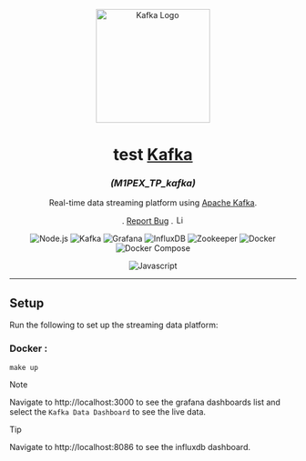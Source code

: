 <p align="center">
  <a><img src="https://static-00.iconduck.com/assets.00/kafka-icon-512x234-uqez3fj8.png" width="200" alt="Kafka Logo" /></a>
</p>

[circleci-image]: https://img.shields.io/circleci/build/github/nestjs/nest/master?token=abc123def456
[circleci-url]: https://circleci.com/gh/nestjs/nest

<h1 align="center">test <a href="https://kafka.apache.org/">Kafka</a></h1>
<h3 align="center"><i>(M1PEX_TP_kafka)</i></h3>

<p align="center">

</p>

<p align="center">
  <p align="center">
    Real-time data streaming platform using <a href="https://kafka.apache.org/">Apache Kafka</a>.
  </p>
    <p align="center">.
        <a href="https://github.com/hugo-HDSF/M1PEX_TP_kafka/issues">Report Bug</a>
        .
        <img src="https://img.shields.io/github/license/ucan-lab/docker-laravel" alt="License" height="15">
    </p>
</p>

<div align="center">

![Node.js](https://img.shields.io/badge/-Node.js_21.2-339933?logo=node.js&logoColor=white)
![Kafka](https://img.shields.io/badge/-Kafka_3.3-231F20?logo=apache-kafka&logoColor=white)
![Grafana](https://img.shields.io/badge/-Grafana_11.0-F46800?logo=grafana&logoColor=white)
![InfluxDB](https://img.shields.io/badge/-InfluxDB_2.7-22ADF6?logo=influxdb&logoColor=white)
![Zookeeper](https://img.shields.io/badge/-Zookeeper_3.9-2181A1?logo=apache-zookeeper&logoColor=white)
![Docker](https://img.shields.io/badge/-Docker_25.0-2496ED?logo=docker&logoColor=white)
![Docker Compose](https://img.shields.io/badge/-Docker_Compose_2.24-2496ED?logo=docker&logoColor=white)
</div>

<div align="center">

![Javascript](https://img.shields.io/badge/-Javascript_ES6-F7DF1E?logo=javascript&logoColor=black)

</div>

-----

## Setup

Run the following to set up the streaming data platform:

### Docker :
```shell
make up
```

> [!NOTE] 
> Navigate to http://localhost:3000 to see the grafana dashboards list and select the `Kafka Data Dashboard` to see the live data.

> [!TIP]  
> Navigate to http://localhost:8086 to see the influxdb dashboard.